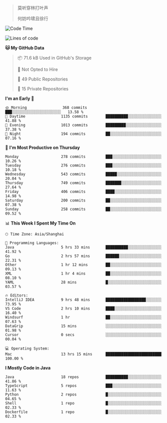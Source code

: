 > 莫听穿林打叶声
> 
> 何妨吟啸且徐行

<!-- ![Github Stats](https://github-readme-stats.vercel.app/api?username=catch6&count_private=true&show_icons=true&theme=gruvbox) -->

<!-- ![Top Langs](https://github-readme-stats.vercel.app/api/top-langs/?username=catch6&layout=compact) -->

<!--START_SECTION:waka-->
![Code Time](http://img.shields.io/badge/Code%20Time-1%2C969%20hrs%2052%20mins-blue)

![Lines of code](https://img.shields.io/badge/From%20Hello%20World%20I%27ve%20Written-9.4%20million%20lines%20of%20code-blue)

**🐱 My GitHub Data** 

> 📦 71.6 kB Used in GitHub's Storage 
 > 
> 🚫 Not Opted to Hire
 > 
> 📜 49 Public Repositories 
 > 
> 🔑 15 Private Repositories 
 > 
**I'm an Early 🐤** 

```text
🌞 Morning                368 commits         ███░░░░░░░░░░░░░░░░░░░░░░   13.58 % 
🌆 Daytime                1135 commits        ██████████░░░░░░░░░░░░░░░   41.88 % 
🌃 Evening                1013 commits        █████████░░░░░░░░░░░░░░░░   37.38 % 
🌙 Night                  194 commits         ██░░░░░░░░░░░░░░░░░░░░░░░   07.16 % 
```
📅 **I'm Most Productive on Thursday** 

```text
Monday                   278 commits         ███░░░░░░░░░░░░░░░░░░░░░░   10.26 % 
Tuesday                  276 commits         ███░░░░░░░░░░░░░░░░░░░░░░   10.18 % 
Wednesday                543 commits         █████░░░░░░░░░░░░░░░░░░░░   20.04 % 
Thursday                 749 commits         ███████░░░░░░░░░░░░░░░░░░   27.64 % 
Friday                   406 commits         ████░░░░░░░░░░░░░░░░░░░░░   14.98 % 
Saturday                 200 commits         ██░░░░░░░░░░░░░░░░░░░░░░░   07.38 % 
Sunday                   258 commits         ██░░░░░░░░░░░░░░░░░░░░░░░   09.52 % 
```


📊 **This Week I Spent My Time On** 

```text
🕑︎ Time Zone: Asia/Shanghai

💬 Programming Languages: 
Java                     5 hrs 33 mins       ██████████░░░░░░░░░░░░░░░   41.92 % 
Go                       2 hrs 57 mins       ██████░░░░░░░░░░░░░░░░░░░   22.31 % 
Other                    1 hr 12 mins        ██░░░░░░░░░░░░░░░░░░░░░░░   09.13 % 
XML                      1 hr 4 mins         ██░░░░░░░░░░░░░░░░░░░░░░░   08.10 % 
YAML                     28 mins             █░░░░░░░░░░░░░░░░░░░░░░░░   03.57 % 

🔥 Editors: 
IntelliJ IDEA            9 hrs 48 mins       ██████████████████░░░░░░░   73.95 % 
VS Code                  2 hrs 10 mins       ████░░░░░░░░░░░░░░░░░░░░░   16.40 % 
Windsurf                 1 hr                ██░░░░░░░░░░░░░░░░░░░░░░░   07.63 % 
DataGrip                 15 mins             ░░░░░░░░░░░░░░░░░░░░░░░░░   01.98 % 
Cursor                   0 secs              ░░░░░░░░░░░░░░░░░░░░░░░░░   00.04 % 

💻 Operating System: 
Mac                      13 hrs 15 mins      █████████████████████████   100.00 % 
```

**I Mostly Code in Java** 

```text
Java                     18 repos            ██████████░░░░░░░░░░░░░░░   41.86 % 
TypeScript               5 repos             ███░░░░░░░░░░░░░░░░░░░░░░   11.63 % 
Python                   2 repos             █░░░░░░░░░░░░░░░░░░░░░░░░   04.65 % 
Shell                    1 repo              █░░░░░░░░░░░░░░░░░░░░░░░░   02.33 % 
Dockerfile               1 repo              █░░░░░░░░░░░░░░░░░░░░░░░░   02.33 % 
```




<!--END_SECTION:waka-->
